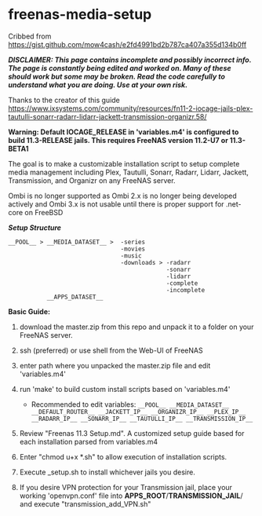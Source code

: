 # freenas-media-setup
Cribbed from https://gist.github.com/mow4cash/e2fd4991bd2b787ca407a355d134b0ff

***DISCLAIMER: This page contains incomplete and possibly incorrect info. The page is constantly being edited and worked on. Many of these should work but some may be broken. Read the code carefully to understand what you are doing.  Use at your own risk.***

Thanks to the creator of this guide https://www.ixsystems.com/community/resources/fn11-2-iocage-jails-plex-tautulli-sonarr-radarr-lidarr-jackett-transmission-organizr.58/

**Warning: Default __IOCAGE_RELEASE__ in 'variables.m4' is configured to build 11.3-RELEASE jails.  This requires FreeNAS version 11.2-U7 or 11.3-BETA1**

The goal is to make a customizable installation script to setup complete media management including Plex, Tautulli, Sonarr, Radarr, Lidarr, Jackett, Transmission, and Organizr on any FreeNAS server.

Ombi is no longer supported as Ombi 2.x is no longer being developed actively and Ombi 3.x is not usable until there is proper support for .net-core on FreeBSD

***Setup Structure***
```
__POOL__ > __MEDIA_DATASET__ >  -series
                                -movies
                                -music
                                -downloads > -radarr
                                             -sonarr
                                             -lidarr
                                             -complete
                                             -incomplete
           __APPS_DATASET__                                  
```




**Basic Guide:**
1) download the master.zip from this repo and unpack it to a folder on your FreeNAS server.
2) ssh (preferred) or use shell from the Web-UI of FreeNAS
3) enter path where you unpacked the master.zip file and edit 'variables.m4'
4) run 'make' to build custom install scripts based on 'variables.m4'
    * Recommended to edit variables: ```__POOL__
                                     __MEDIA_DATASET__
                                     __DEFAULT_ROUTER__
                                     __JACKETT_IP__
                                     __ORGANIZR_IP__
                                     __PLEX_IP__
                                     __RADARR_IP__
                                     __SONARR_IP__
                                     __TAUTULLI_IP__
                                     __TRANSMISSION_IP__```
                                          
5) Review "Freenas 11.3 Setup.md".  A customized setup guide based for each installation parsed from variables.m4
6) Enter "chmod u+x *.sh" to allow execution of installation scripts.
7) Execute <JAIL>_setup.sh to install whichever jails you desire.
8) If you desire VPN protection for your Transmission jail, place your working 'openvpn.conf' file into __APPS_ROOT__/__TRANSMISSION_JAIL__/ and execute "transmission_add_VPN.sh"
